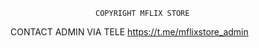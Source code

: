                        COPYRIGHT MFLIX STORE

CONTACT ADMIN VIA TELE
https://t.me/mflixstore_admin


